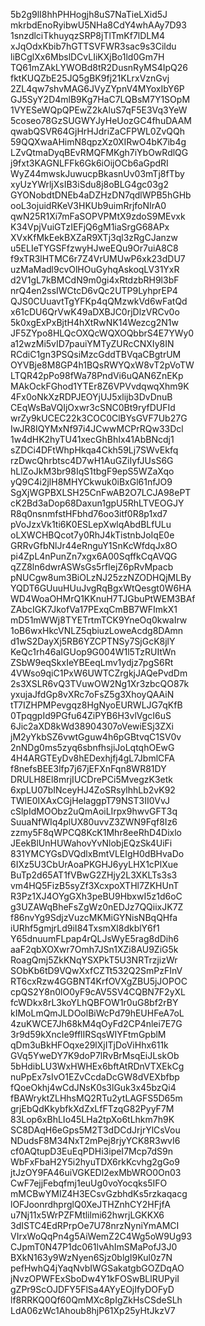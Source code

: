 5b2g9lI8hhPHHogjh8uS7NaTieLXid5J
mkrbdEnoRyibwU5NHa8CdY4whAAy7D93
1snzdlciTkhuyqzSRP8jTlTmKf7lDLM4
xJqOdxKbib7hGTTSVFWR3sac9s3Cildu
liBCglXx6MbslDCvLIiKXjBo1ld0Gm7H
TQ61mZAkLYWOBd8tR2DusnRyMS4IpQ26
fktKUQZbE25JQ5gBK9fj21KLrxVznGvj
2ZL4qw7shvMAG6JVyZYpnV4MYoxIbY6P
GJ5SyY2D4mlB9Kg7HaC7LQBsM7Y1SOpM
1VYESeWQpQPEwZ2kAluS7qF5E3Vq3YeW
5coseo78GzSUGWYJyHeUozGC4fhuDAAM
qwabQSVR64GjHrHJdriZaCFPWL0ZvQQh
59QQXwaAHimN8qpzXz0XIRwO4bK7ib4g
LZvQtmaDyqBEvRMQFMKgh7iYbOwRdlQG
j9fxt3KAGNLFFk6Gk6iOijOCb6aGpdRI
WyZ44mwskJuwucpBkasnUv03mTj8fTby
xyUzYWrljXsIB3iSdu8j8oBLG4gc03g2
GYONobdtDNEb4aDZHzDN7qdlWPB5hGHb
ooL3ojuidRKeV3HKUb9uimRrjfoNIrA0
qwN25R1Xi7mFaSOPVPMtX9zdoS9MEvxk
K34VpjVuiGTzIEFjQ6gM1iaSrgG68APx
XVxKfMkEekBXZaR9XTj3ql3zRgCJanzw
u5ELIeTYGSFfzwyHJweEQu9Or7uiA8C8
f9xTR3lHTMC6r7Z4VrUMUwP6xk23dDU7
uzMaMadl9cvOlHOuGyhqAskoqLV31YxR
d2V1gL7kBMCdN9m0gi4xRtdzbRH9l3bF
nrQ4en2ssIWCtcD6vQc2UTP9LyhprEP4
QJS0CUuavtTgYFKp4qQMzwkVd6wFatQd
x61cDU6QrVwK49aDXBJC0rjDlzVRCv0o
5k0xgExPxBjtH4hXtRwNK14Wezcg2N1w
JF5ZYpo8HLQcOXQcWQXOQbbrS4E7YWy0
a12wzMi5vID7pauiYMTyZURcCNXIy8IN
RCdiC1gn3PSQsiMzcGddTBVqaCBgtrUM
OYVBje8M8GP4h1BQsRWYQxW8vT2pVoTW
LTQR42pPo98fWa78PndVi6uQAN6ZnEKp
MAkOckFGhod1YTEr8Z6VPVvdqwqXhm9K
4Fx0oNkXzRDPJEOYjUJ5xlijb3DvDnuB
CEqWsBaVQIjOxwr3cSNC0Bt9ryfDUFId
wrZy9kUCEC22k3COC0ClBYsGVF7Ub27G
IwJR8IQYMxNf97i4JCwwMCPrRQw33Dcl
1w4dHK2hyTU41xecGhBhIx41AbBNcdj1
sZDCi4DFtWhpHkqa4Ckh59Lj7SWvEkfq
rzDwcQhrbtsc4D7wH1AuGZiIyfJUsS6G
hLlZoJkM3br98IqS1tbgF9epS5WZaXqo
yQ9C4i2jlH8MHYCkwuk0iBxGl61nfJO9
SgXjWGPBXLSH25CnFwAB2O7LCJA98ePT
cK2Bd3aDop68Daxun1gpU5RhLTVEOGJY
R8q0nsnmfstHFbhd76oo3itf0R8p1xd7
pVoJzxVk1ti6K0ESLepXwlqAbdBLfULu
oLXWCHBQcot7y0RhJ4kTistnbJoIqE0e
GRRvGfbNlJr44eRnguY1SnKcWfdqJx8O
pi4ZpL4nPunZn7xgx6A00SqffkCqAVQG
qZZ8ln6dwrASWsGs5rfIejZ6pRvMpacb
pNUCgw8um3BiOLzNJ25zzNZODHQjMLBy
YQDT6GUuuHUuJvgRqBgxWtQesgt0W6HA
WD4WoaOHMrQ1KKnuH7TJGbuPtWEM3BAf
ZAbcIGK7JkofVa17PExqCmBB7WFImkX1
mD51mWWj8TYETrtmTCK9YneOq0kwaIrw
1oB6wxHkcVNLZ5qbiuzLoweAcdg8DAmn
d1wS2DayXj5RB6YZCPTNSy7SjGcK8jlY
KeQc1rh46aIGUop9G004W1l5TzRUItWn
ZSbW9eqSkxIeYBEeqLmv1ydjz7pgS6Rt
4VWso9qiC1PxW6UWTCZrgkjJAQePvdDm
2s3XSLR6vQ3TVuwOW2Ng1Xr3zbcQO87k
yxujaJfdGp8vXRc7oFsZ5g3XhoyQAAiN
tT7IZHPMPevgqz8HgNyoEURWLJG7qKfB
0TpqgpId9PGfu64ZiPYB6H3vlVgcI6uS
6Jic2aXD8kWd38904307oVewiESj3ZXi
jM2yYkbSZ6vwtGguw4h6pGBtvqC1SV0v
2nNDg0ms5zyq6sbnfhsjiJoLqtqhOEwG
4H4ARGTEyDv8hEDexhjfj4gL7JbmlCFA
f8nefsBEE3lfp7j67jEFXnFqn8WR81DY
DRULH8El8mrjIUCDrePCi5MvegzK3etk
6xpLU07bINceyHJ4ZoSRsylhhLb2vK92
TWlE0IXAxCGjHelaggpT79NST3II0VvJ
cSlpIdMOObz2uQmAoiLIrpx9hwvGFT3q
SuuaNfWIq4plUX80uvvZ3ZWN9Fqf8Iz6
zzmy5F8qWPCQ8KcK1Mhr8eeRhD4Dixlo
JEekBlUnHUWahovYvNlobjEQzSk4UiFi
831YMCYGsDVQdlxBmtVLEIgH0dBHvaDo
6IXz5U3CbUrAoaPKGHJ6yyLHX1cPlXue
BuTp2d65AT1fVBwG2ZHjy2L3XKLTs3s3
vm4HQ5FizB5syZf3XcxpoXTHl7ZKHUnT
R3Pz1XJ4OYgGXh3peBU9HbxwI5z1d6oC
g3UZAWqBheFsZgWz0nEDJz7QQiixJK7Z
f86nvYg9SdjzVuzcMKMiGYNisNBqQHfa
iURhf5gmjrLd9iI84TxsmXl8dkblY6f1
Y65dnuumFLpap4rQLJsWyE5rag8dDih6
aaF2qbXOXwr7Omh7JSn1XZi8AU9ZiG5k
RoagQmj5ZkKNqYSXPkT5U3NRTrzjizWr
SObKb6tD9VQwXxfCZTt532Q2SmPzFInV
RT6cxRzw4GGBNT4KrfOVXgZBU5jJOPOC
cpQS2Y8n0lO0yF9cAV5SV4CQBN7F2yXL
fcWDkx8rL3koYLhQBFOW1r0uG8bf2rBY
kIMoLmQmJLDOolBiWcPd79hEUHFeA7oL
4zuKWCE7Jh68kM4qOyFd2CP4nlei7E7G
3r9d59kXncIe9fflIRSqsWIYFtmGpblM
qDm3uBkHFOqxe29lXjITjDoViHhx611k
GVq5YweDY7K9doP7lRvBrMsqEiJLskOb
5bHdibLU3WxHWHEx6bftAtRDnVTXEkCg
nuPpEx7sIvO1EZvCcdaDcGW8dVEXbfbp
fQoeOkhj4wCdJNsK0s3lGuk3x45bzQi4
fBAWryktZLHhsMQ2RTu2ytLAGFS5D65m
grjEbQdKkybfkXdZxLfFTzqG82PyyF7M
83Lop6xBhLIo45LHa2tpXo6tLhkm7h9K
SC8DAqH6eGps5M2T3dDCdJrjrYlCsVou
NDudsF8M34NxT2mPej8rjyYCK8R3wvI6
cf0AQtupD3EuEqPDHi3ipeI7Mcp7dS9n
WbFxFbaH2Y5i2hyuTDX6rkKcvhg2gGo9
jtJzOY9FA46uiVGKEDl2exMbWRO0On03
CwF7ejjFebqfmj1euUg0voYocqks5IFO
mMCBwYMIZ4H3ECsvGzbhdKs5rzkaqacg
lOFJoonrdhprglQ0XeJTHZnhCY2HFjfA
u7Nj11x5WrPZFMtlilmi62hwrjLGKKX6
3dISTC4EdRPrpOe7U78nrzNyniYmAMCI
VIrxWoQqPn4g5AiWemZ2C4Wg5oW9Ug93
CJpmT0N47P1dc061lvAhImSMaPofJ3J0
BXkN163y9WzNyen6Sjz0blgI9Kul0z7N
pefHwhQ4jYaqNvbIWGSakatgbGOZDqAO
jNvzOPWFExSboDw4Y1kFOSwBLlRUPyiI
gZPr9ScOJDFY5FlSa4AYyEOjIfyDOFyD
lf8RRKQ0Qf60QmMXc8pIgZkHsCSdeSLh
LdA06zWc1Ahoub8hjP61Xp25yHtJkzV7
